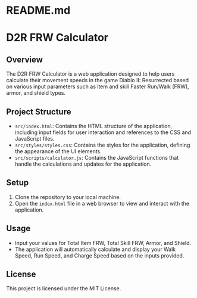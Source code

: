 # README.md

# D2R FRW Calculator

## Overview
The D2R FRW Calculator is a web application designed to help users calculate their movement speeds in the game Diablo II: Resurrected based on various input parameters such as item and skill Faster Run/Walk (FRW), armor, and shield types.

## Project Structure
- `src/index.html`: Contains the HTML structure of the application, including input fields for user interaction and references to the CSS and JavaScript files.
- `src/styles/styles.css`: Contains the styles for the application, defining the appearance of the UI elements.
- `src/scripts/calculator.js`: Contains the JavaScript functions that handle the calculations and updates for the application.

## Setup
1. Clone the repository to your local machine.
2. Open the `index.html` file in a web browser to view and interact with the application.

## Usage
- Input your values for Total Item FRW, Total Skill FRW, Armor, and Shield.
- The application will automatically calculate and display your Walk Speed, Run Speed, and Charge Speed based on the inputs provided.

## License
This project is licensed under the MIT License.